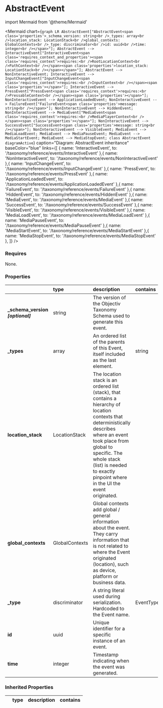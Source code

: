# AbstractEvent



import Mermaid from '@theme/Mermaid'

<Mermaid chart={`
    graph LR
            AbstractEvent["AbstractEvent<span class='properties'>_schema_version: string<br />_types: array<br />location_stack: LocationStack<br />global_contexts: GlobalContexts<br />_type: discriminator<br />id: uuid<br />time: integer<br /></span>"];
      AbstractEvent --> InteractiveEvent["InteractiveEvent<span class='requires_context_and_properties'><span class='requires_context'>requires:<br />RootLocationContext<br />PathContext<br /></span><span class='properties'>location_stack: LocationStack<br /></span></span>"];
      AbstractEvent --> NonInteractiveEvent;
      InteractiveEvent --> InputChangeEvent["InputChangeEvent<span class='requires_context'>requires:<br />InputContext<br /></span><span class='properties'></span>"];
      InteractiveEvent --> PressEvent["PressEvent<span class='requires_context'>requires:<br />PressableContext<br /></span><span class='properties'></span>"];
      NonInteractiveEvent --> ApplicationLoadedEvent;
      NonInteractiveEvent --> FailureEvent["FailureEvent<span class='properties'>message: string<br /></span>"];
      NonInteractiveEvent --> HiddenEvent;
      NonInteractiveEvent --> MediaEvent["MediaEvent<span class='requires_context'>requires:<br />MediaPlayerContext<br /></span><span class='properties'></span>"];
      NonInteractiveEvent --> SuccessEvent["SuccessEvent<span class='properties'>message: string<br /></span>"];
      NonInteractiveEvent --> VisibleEvent;
      MediaEvent --> MediaLoadEvent;
      MediaEvent --> MediaPauseEvent;
      MediaEvent --> MediaStartEvent;
      MediaEvent --> MediaStopEvent;
    class AbstractEvent diagramActive
  `}
  caption="Diagram: AbstractEvent inheritance"
  baseColor="blue"
  links={[
{ name: 'InteractiveEvent', to: '/taxonomy/reference/events/InteractiveEvent' },{ name: 'NonInteractiveEvent', to: '/taxonomy/reference/events/NonInteractiveEvent' },{ name: 'InputChangeEvent', to: '/taxonomy/reference/events/InputChangeEvent' },{ name: 'PressEvent', to: '/taxonomy/reference/events/PressEvent' },{ name: 'ApplicationLoadedEvent', to: '/taxonomy/reference/events/ApplicationLoadedEvent' },{ name: 'FailureEvent', to: '/taxonomy/reference/events/FailureEvent' },{ name: 'HiddenEvent', to: '/taxonomy/reference/events/HiddenEvent' },{ name: 'MediaEvent', to: '/taxonomy/reference/events/MediaEvent' },{ name: 'SuccessEvent', to: '/taxonomy/reference/events/SuccessEvent' },{ name: 'VisibleEvent', to: '/taxonomy/reference/events/VisibleEvent' },{ name: 'MediaLoadEvent', to: '/taxonomy/reference/events/MediaLoadEvent' },{ name: 'MediaPauseEvent', to: '/taxonomy/reference/events/MediaPauseEvent' },{ name: 'MediaStartEvent', to: '/taxonomy/reference/events/MediaStartEvent' },{ name: 'MediaStopEvent', to: '/taxonomy/reference/events/MediaStopEvent' },  ]}
/>

### Requires

None.

### Properties

|                                    | type           | description                                                                                                                                                                                                                                                                  | contains                      |
|:-----------------------------------|:---------------|:-----------------------------------------------------------------------------------------------------------------------------------------------------------------------------------------------------------------------------------------------------------------------------|:------------------------------|
| **\_schema\_version _[optional]_** | string         | The version of the Objectiv Taxonomy Schema used to generate this event.                                                                                                                                                                                                     |                               |
| **\_types**                        | array          | An ordered list of the parents of this Event, itself included as the last element.                                                                                                                                                                                           | string                        |
| **location\_stack**                | LocationStack  | The location stack is an ordered list (stack), that contains a hierarchy of location contexts that deterministically describes where an event took place from global to specific. The whole stack (list) is needed to exactly pinpoint where in the UI the event originated. |                               |
| **global\_contexts**               | GlobalContexts | Global contexts add global / general information about the event. They carry information that is not related to where the Event originated (location), such as device, platform or business data.                                                                            |                               |
| **\_type**                         | discriminator  | A string literal used during serialization. Hardcoded to the Event name.                                                                                                                                                                                                     | EventTypes.enum.AbstractEvent |
| **id**                             | uuid           | Unique identifier for a specific instance of an event.                                                                                                                                                                                                                       |                               |
| **time**                           | integer        | Timestamp indicating when the event was generated.                                                                                                                                                                                                                           |                               |
### Inherited Properties

|  | type | description | contains |
|:-|:-----|:------------|:---------|


